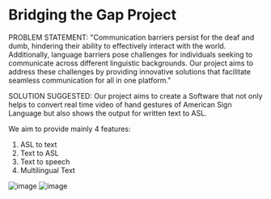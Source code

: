 # Bridging the Gap Project

PROBLEM STATEMENT: "Communication barriers persist for the deaf and dumb, hindering their ability to effectively interact with the world. Additionally, language barriers pose challenges for individuals seeking to communicate across different linguistic backgrounds. Our project aims to address these challenges by providing innovative solutions that facilitate seamless communication for all in one platform."

SOLUTION SUGGESTED: Our project aims to create a Software that not only helps to convert real time video of hand gestures of American Sign Language but also shows the output for written text to ASL.

We aim to provide mainly 4 features:
1. ASL to text
2. Text to ASL
3. Text to speech
4. Multilingual Text

![image](https://github.com/ClearHeaded01/Bridging-The-Gap-Project/assets/131377951/1822de15-d50b-4a0c-a753-3693446b28cc)
![image](https://github.com/ClearHeaded01/Bridging-The-Gap-Project/assets/131377951/0beb4f9f-7493-4481-8984-10fa836a0208)

